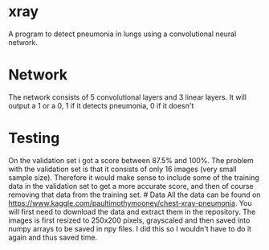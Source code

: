 # xray
A program to detect pneumonia in lungs using a convolutional neural network.
# Network
The network consists of 5 convolutional layers and 3 linear layers. It will output a 1 or a 0, 1 if it detects pneumonia, 0 if it doesn't 
# Testing
On the validation set i got a score between 87.5% and 100%. The problem with the validation set is that it consists of only 16 images (very small sample size). Therefore it would make sense to include some of the training data in the validation set to get a more accurate score, and then of course removing that data from the training set. # Data
All the data can be found on https://www.kaggle.com/paultimothymooney/chest-xray-pneumonia. You will first need to download the data and extract them in the repository. The images is first resized to 250x200 pixels, grayscaled and then saved into numpy arrays to be saved in npy files. I did this so I wouldn't have to do it again and thus saved time.     
